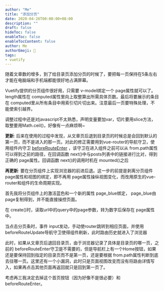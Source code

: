 ```yaml
---
author: "Me"
title: "添加分页"
date: 2020-04-26T00:00:00+08:00
description: ""
draft: false
hideToc: false
enableToc: false
enableTocContent: false
author: Me
authorEmoji: 🤖
tags: 
- vuetify
---
```

随着文章数的增多，到了给目录页添加分页的时候了，要把每一页保持在5条左右才能在电脑端和手机端都能很好地占满屏幕。

Vuetify提供的分页组件很好用，只需要 v-model绑定一个 page属性就可以了。 length属性在 computed属性里向上取整算出所需具体页数。最后将要展示的条目在 computed里从所有条目中用索引切片切出来。注意最后一页要特殊处理，不能使索引越界。

调整过程中还是对javascript不太熟悉，声明变量要加var，切片要用slice方法，取整要用Math.ceil()，好像有一点麻烦啊~

**更新**:
后来在使用的过程中发现，从文章页后退到目录页的时候总是会回到默认的第一页，而不是进入的那一页。对此的修正需要用到vue-router的导航守卫，使用组件内守卫 [beforeRouteEnter](https://router.vuejs.org/zh/guide/advanced/navigation-guards.html#%E7%BB%84%E4%BB%B6%E5%86%85%E7%9A%84%E5%AE%88%E5%8D%AB) ，该守卫在进入组件之前可以从 from.path属性可以得到之前的路径，在回调函数 next()中与posts列表中的链接进行比对，得到正确的 page属性。回调函数 next()的调用时机在 mounted()之后

**再更新**:
要在分页组件上实现浏览器的前进后退。这一步的前提是剥离分页组件 page属性和视图的绑定，即不再用 page属性操纵视图变化，而改用原生的vue-router和组件的生命周期实现。

首先我将分页组件上的激活蓝色和一个新的属性 page_blue绑定， page_blue由 page复制得到，并不能直接操控页面。

在 create()时，读取url中的query中的page参数，转为数字后保存在 page属性中。

当点击分页条时，事件 input发动，手动使router跳转到相应页面，并使用 beforeRouteUpdate导航守卫使得组件刷新，此时路由历史就进入了浏览器

此时，如果从文章页后退回目录页，由于浏览器记录了具体是目录页的哪一页，之前的 beforeRouteEnter守卫是不需要的，但是导航栏上有一个Home按钮，如果还是要保持回到指定的目录页而不是第一页，还是要根据 from.path属性判断到底去往哪一页。这里还有一个小漏洞，此时只是页面视图改变而没有将路由详情写入，如果再点击其他页面再返回就只是回到第一页了。

考虑再三我决定去掉这个首页按钮（因为好像不是很必要）和 beforeRouteEnter。